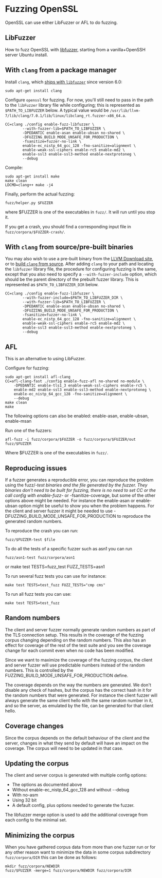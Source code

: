 Fuzzing OpenSSL
===============

OpenSSL can use either LibFuzzer or AFL to do fuzzing.

LibFuzzer
---------

How to fuzz OpenSSL with [libfuzzer](http://llvm.org/docs/LibFuzzer.html),
starting from a vanilla+OpenSSH server Ubuntu install.

With `clang` from a package manager
-----------------------------------

Install `clang`, which [ships with `libfuzzer`](http://llvm.org/docs/LibFuzzer.html#fuzzer-usage)
since version 6.0:

    sudo apt-get install clang

Configure `openssl` for fuzzing. For now, you'll still need to pass in the path
to the `libFuzzer` library file while configuring; this is represented as
`$PATH_TO_LIBFUZZER` below. A typical value would be
`/usr/lib/llvm-7/lib/clang/7.0.1/lib/linux/libclang_rt.fuzzer-x86_64.a`.

    CC=clang ./config enable-fuzz-libfuzzer \
            --with-fuzzer-lib=$PATH_TO_LIBFUZZER \
            -DPEDANTIC enable-asan enable-ubsan no-shared \
            -DFUZZING_BUILD_MODE_UNSAFE_FOR_PRODUCTION \
            -fsanitize=fuzzer-no-link \
            enable-ec_nistp_64_gcc_128 -fno-sanitize=alignment \
            enable-weak-ssl-ciphers enable-rc5 enable-md2 \
            enable-ssl3 enable-ssl3-method enable-nextprotoneg \
            --debug

Compile:

    sudo apt-get install make
    make clean
    LDCMD=clang++ make -j4

Finally, perform the actual fuzzing:

    fuzz/helper.py $FUZZER

where $FUZZER is one of the executables in `fuzz/`.
It will run until you stop it.

If you get a crash, you should find a corresponding input file in
`fuzz/corpora/$FUZZER-crash/`.

With `clang` from source/pre-built binaries
-------------------------------------------

You may also wish to use a pre-built binary from the [LLVM Download
site](http://releases.llvm.org/download.html), or to [build `clang` from
source](https://clang.llvm.org/get_started.html). After adding `clang` to your
path and locating the `libfuzzer` library file, the procedure for configuring
fuzzing is the same, except that you also need to specify
a `--with-fuzzer-include` option, which should be the parent directory of the
prebuilt fuzzer library. This is represented as `$PATH_TO_LIBFUZZER_DIR` below.

    CC=clang ./config enable-fuzz-libfuzzer \
            --with-fuzzer-include=$PATH_TO_LIBFUZZER_DIR \
            --with-fuzzer-lib=$PATH_TO_LIBFUZZER \
            -DPEDANTIC enable-asan enable-ubsan no-shared \
            -DFUZZING_BUILD_MODE_UNSAFE_FOR_PRODUCTION \
            -fsanitize=fuzzer-no-link \
            enable-ec_nistp_64_gcc_128 -fno-sanitize=alignment \
            enable-weak-ssl-ciphers enable-rc5 enable-md2 \
            enable-ssl3 enable-ssl3-method enable-nextprotoneg \
            --debug

AFL
---

This is an alternative to using LibFuzzer.

Configure for fuzzing:

    sudo apt-get install afl-clang
    CC=afl-clang-fast ./config enable-fuzz-afl no-shared no-module \
        -DPEDANTIC enable-tls1_3 enable-weak-ssl-ciphers enable-rc5 \
        enable-md2 enable-ssl3 enable-ssl3-method enable-nextprotoneg \
        enable-ec_nistp_64_gcc_128 -fno-sanitize=alignment \
        --debug
    make clean
    make

The following options can also be enabled: enable-asan, enable-ubsan, enable-msan

Run one of the fuzzers:

    afl-fuzz -i fuzz/corpora/$FUZZER -o fuzz/corpora/$FUZZER/out fuzz/$FUZZER

Where $FUZZER is one of the executables in `fuzz/`.

Reproducing issues
------------------

If a fuzzer generates a reproducible error, you can reproduce the problem using
the fuzz/*-test binaries and the file generated by the fuzzer. They binaries
don't need to be built for fuzzing, there is no need to set CC or the call
config with enable-fuzz-* or -fsanitize-coverage, but some of the other options
above might be needed. For instance the enable-asan or enable-ubsan option might
be useful to show you when the problem happens. For the client and server fuzzer
it might be needed to use -DFUZZING_BUILD_MODE_UNSAFE_FOR_PRODUCTION to
reproduce the generated random numbers.

To reproduce the crash you can run:

    fuzz/$FUZZER-test $file

To do all the tests of a specific fuzzer such as asn1 you can run

    fuzz/asn1-test fuzz/corpora/asn1
or
    make test TESTS=fuzz_test FUZZ_TESTS=asn1

To run several fuzz tests you can use for instance:

    make test TESTS=test_fuzz FUZZ_TESTS="cmp cms"

To run all fuzz tests you can use:

    make test TESTS=test_fuzz

Random numbers
--------------

The client and server fuzzer normally generate random numbers as part of the TLS
connection setup. This results in the coverage of the fuzzing corpus changing
depending on the random numbers. This also has an effect for coverage of the
rest of the test suite and you see the coverage change for each commit even when
no code has been modified.

Since we want to maximize the coverage of the fuzzing corpus, the client and
server fuzzer will use predictable numbers instead of the random numbers. This
is controlled by the FUZZING_BUILD_MODE_UNSAFE_FOR_PRODUCTION define.

The coverage depends on the way the numbers are generated. We don't disable any
check of hashes, but the corpus has the correct hash in it for the random
numbers that were generated. For instance the client fuzzer will always generate
the same client hello with the same random number in it, and so the server, as
emulated by the file, can be generated for that client hello.

Coverage changes
----------------

Since the corpus depends on the default behaviour of the client and the server,
changes in what they send by default will have an impact on the coverage. The
corpus will need to be updated in that case.

Updating the corpus
-------------------

The client and server corpus is generated with multiple config options:

- The options as documented above
- Without enable-ec_nistp_64_gcc_128 and without --debug
- With no-asm
- Using 32 bit
- A default config, plus options needed to generate the fuzzer.

The libfuzzer merge option is used to add the additional coverage
from each config to the minimal set.

Minimizing the corpus
---------------------

When you have gathered corpus data from more than one fuzzer run
or for any other reason want to minimize the data
in some corpus subdirectory `fuzz/corpora/DIR` this can be done as follows:

    mkdir fuzz/corpora/NEWDIR
    fuzz/$FUZZER -merge=1 fuzz/corpora/NEWDIR fuzz/corpora/DIR
